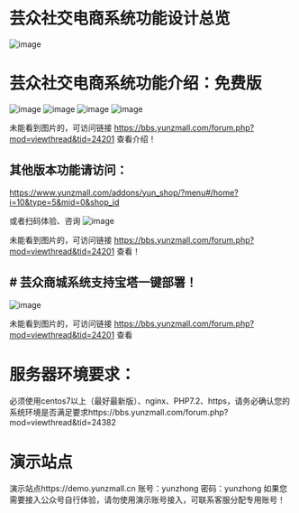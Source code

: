 # 芸众社交电商系统功能设计总览
![image](https://yunzmall-1251768088.cos.ap-guangzhou.myqcloud.com/yunzhong/%E6%A1%86%E6%9E%B6%E5%9B%BE202007.jpeg)

# 芸众社交电商系统功能介绍：免费版
![image](https://github.com/yunzmall/shop/blob/main/static/images/%E5%95%86%E5%9F%8E%E7%B3%BB%E7%BB%9F%E7%A4%BE%E4%BA%A4%E7%94%B5%E5%95%86_01.jpg)
![image](https://b.yunzmall.com/images/10/2021/01/grRV8ju70B2xXv8ZJRv55U1JzIXm2j.jpg)
![image](https://b.yunzmall.com/images/10/2021/01/KKZVuBUUw0g0gI8FbI83UF880KG3jv.jpg)
![image](https://b.yunzmall.com/images/10/2021/01/xEweLsRg1MeML5pzspr95N5SgeEnlm.jpg)

未能看到图片的，可访问链接 https://bbs.yunzmall.com/forum.php?mod=viewthread&tid=24201  查看介绍！


## 其他版本功能请访问：
https://www.yunzmall.com/addons/yun_shop/?menu#/home?i=10&type=5&mid=0&shop_id

或者扫码体验、咨询
![image](https://yunzmall-1251768088.cos.ap-guangzhou.myqcloud.com/yunzhong/%E5%AE%98%E7%BD%91/175751uwidbw2qymgbdaq2%E5%89%AF%E6%9C%AC.png)

未能看到图片的，可访问链接 https://bbs.yunzmall.com/forum.php?mod=viewthread&tid=24201  查看！

## # 芸众商城系统支持宝塔一键部署！
![image](https://yunzmall-1251768088.cos.ap-guangzhou.myqcloud.com/yunzhong/%E5%85%8D%E8%B4%B9%E7%89%88/183100q04ncasxr14bpprc.png)

未能看到图片的，可访问链接 https://bbs.yunzmall.com/forum.php?mod=viewthread&tid=24201 查看

# 服务器环境要求：
必须使用centos7以上（最好最新版）、nginx、PHP7.2、https，请务必确认您的系统环境是否满足要求https://bbs.yunzmall.com/forum.php?mod=viewthread&tid=24382

# 演示站点
演示站点https://demo.yunzmall.cn  账号：yunzhong   密码：yunzhong
如果您需要接入公众号自行体验，请勿使用演示账号接入，可联系客服分配专用账号！

